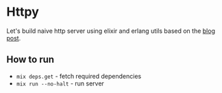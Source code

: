 # Httpy

Let's build naive http server using elixir and erlang utils
based on the [blog post](https://blog.appsignal.com/2019/01/22/serving-plug-building-an-elixir-http-server.html).


## How to run

* `mix deps.get` - fetch required dependencies
* `mix run --no-halt` - run server

